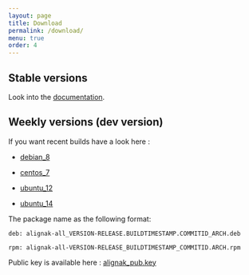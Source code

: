 ```yaml
---
layout: page
title: Download
permalink: /download/
menu: true
order: 4
---
```


## Stable versions

Look into the [documentation](http://alignak-doc.readthedocs.org/en/latest/02_installation/index.html).


## Weekly versions (dev version)

If you want recent builds have a look here :


* [debian_8](/build/debian_8/alignak-all_0.2-1.1475855024.0ec00de_all.deb)

* [centos_7](/build/centos_7/alignak-all-0.2-1_1475855024_0ec00de.el7.x86_64.rpm)

* [ubuntu_12](/build/ubuntu_12/alignak-all_0.2-1.1475855024.0ec00de_all.deb)

* [ubuntu_14](/build/ubuntu_14/alignak-all_0.2-1.1475855024.0ec00de_all.deb)


The package name as the following format:

```		
deb: alignak-all_VERSION-RELEASE.BUILDTIMESTAMP.COMMITID_ARCH.deb
```

```
rpm: alignak-all-VERSION-RELEASE_BUILDTIMESTAMP_COMMITID.ARCH.rpm		
```

Public key is available here : [alignak_pub.key](/repos/alignak_pub.key)
